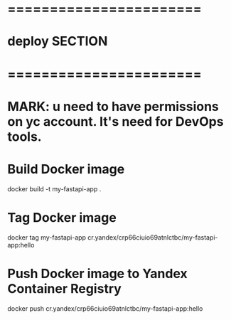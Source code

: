 # ======================= #
#      deploy SECTION     #
# ======================= #

# MARK: u need to have permissions on yc account. It's need for DevOps tools.

# Build Docker image
docker build -t my-fastapi-app . 

# Tag Docker image
docker tag my-fastapi-app cr.yandex/crp66ciuio69atnlctbc/my-fastapi-app:hello

# Push Docker image to Yandex Container Registry
docker push cr.yandex/crp66ciuio69atnlctbc/my-fastapi-app:hello